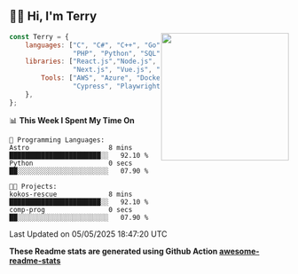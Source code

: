 <h2>👋🏻 Hi, I'm Terry</h2>

<img align='right' src="https://media.giphy.com/media/fkZukR450RQ1qnGaq9/giphy.gif" width="230">

```javascript
const Terry = {
    languages: ["C", "C#", "C++", "Go", "Java", "Javascript",
                "PHP", "Python", "SQL", "Typescript"],
    libraries: ["React.js","Node.js", ".Net", "Express.js",
                "Next.js", "Vue.js", "Astro.js", "CUDA"],
        Tools: ["AWS", "Azure", "Docker🐳", "Git", "Figma",
                "Cypress", "Playwright", "Postman", "Jira"],
    },
};
```
<!--START_SECTION:waka-->
📊 **This Week I Spent My Time On** 

```text
💬 Programming Languages: 
Astro                    8 mins              ███████████████████████░░   92.10 % 
Python                   0 secs              ██░░░░░░░░░░░░░░░░░░░░░░░   07.90 % 

🐱‍💻 Projects: 
kokos-rescue             8 mins              ███████████████████████░░   92.10 % 
comp-prog                0 secs              ██░░░░░░░░░░░░░░░░░░░░░░░   07.90 % 
```


 Last Updated on 05/05/2025 18:47:20 UTC
<!--END_SECTION:waka-->

**These Readme stats are generated using Github Action [awesome-readme-stats](https://github.com/anmol098/waka-readme-stats)**
